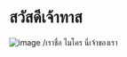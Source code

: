 # สวัสดีเจ้าทาส
![image](https://scontent.fbkk10-1.fna.fbcdn.net/v/t1.0-9/118637480_2408119072824876_3982308769821243761_n.jpg?_nc_cat=108&ccb=2&_nc_sid=8bfeb9&_nc_ohc=aEXDygTvt24AX_4cSV5&_nc_ht=scontent.fbkk10-1.fna&oh=c4b29568bf25143ab39ab373c65b098d&oe=600915E3)
/เราชื่อ ไมโคร
นี่เจ้าของเรา

